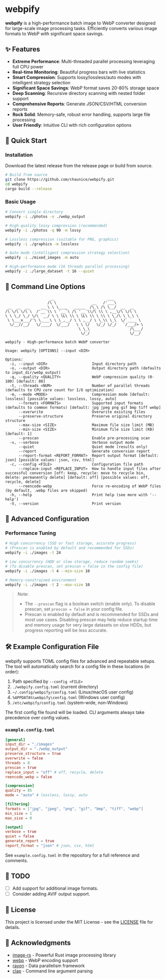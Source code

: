 # webpify

**webpify** is a high-performance batch image to WebP converter designed for large-scale image processing tasks. Efficiently converts various image formats to WebP with significant space savings.

## ✨ Features

- **Extreme Performance**: Multi-threaded parallel processing leveraging full CPU power
- **Real-time Monitoring**: Beautiful progress bars with live statistics
- **Smart Compression**: Supports lossy/lossless/auto modes with intelligent strategy selection
- **Significant Space Savings**: WebP format saves 20-80% storage space
- **Deep Scanning**: Recursive directory scanning with nested folder support
- **Comprehensive Reports**: Generate JSON/CSV/HTML conversion reports
- **Rock Solid**: Memory-safe, robust error handling, supports large file processing
- **User Friendly**: Intuitive CLI with rich configuration options

## 🚀 Quick Start

### Installation

Download the latest release from the release page or build from source.

```bash
# Build from source
git clone https://github.com/chaunice/webpify.git
cd webpify
cargo build --release
```

### Basic Usage

```bash
# Convert single directory
webpify -i ./photos -o ./webp_output

# High-quality lossy compression (recommended)
webpify -i ./photos -q 90 -m lossy

# Lossless compression (suitable for PNG, graphics)
webpify -i ./graphics -m lossless

# Auto mode (intelligent compression strategy selection)
webpify -i ./mixed_images -m auto

# High-performance mode (16 threads parallel processing)
webpify -i ./large_dataset -t 16 --quiet
```

## 📖 Command Line Options

```text
                    __                        ___             
                   /\ \                __   /'___\            
 __  __  __     __ \ \ \____   _____  /\_\ /\ \__/  __  __    
/\ \/\ \/\ \  /'__`\\ \ '__`\ /\ '__`\\/\ \\ \ ,__\/\ \/\ \   
\ \ \_/ \_/ \/\  __/ \ \ \L\ \\ \ \L\ \\ \ \\ \ \_/\ \ \_\ \  
 \ \___x___/'\ \____\ \ \_,__/ \ \ ,__/ \ \_\\ \_\  \/`____ \ 
  \/__//__/   \/____/  \/___/   \ \ \/   \/_/ \/_/   `/___/> \
                                 \ \_\                  /\___/
                                  \/_/                  \/__/ 

webpify - High-performance batch WebP converter

Usage: webpify [OPTIONS] --input <DIR>

Options:
  -i, --input <DIR>                    Input directory path
  -o, --output <DIR>                   Output directory path (defaults to input_dir/webp_output)
  -q, --quality <QUALITY>              WebP compression quality (0-100) [default: 80]
  -t, --threads <NUM>                  Number of parallel threads (defaults to CPU core count for I/O optimization)
  -m, --mode <MODE>                    Compression mode [default: lossless] [possible values: lossless, lossy, auto]
      --formats <FORMATS>              Supported input formats (defaults to common formats) [default: jpg jpeg png gif bmp tiff webp]
      --overwrite                      Overwrite existing files
      --preserve-structure             Preserve original directory structure
      --max-size <SIZE>                Maximum file size limit (MB)
      --min-size <SIZE>                Minimum file size limit (KB) [default: 1]
      --prescan                        Enable pre-processing scan
  -v, --verbose                        Verbose output mode
      --quiet                          Quiet mode (results only)
      --report                         Generate conversion report
      --report-format <REPORT_FORMAT>  Report output format [default: json] [possible values: json, csv, html]
  -c, --config <FILE>                  Configuration file path
      --replace-input <REPLACE_INPUT>  How to handle input files after successful conversion [off: keep, recycle: move to recycle bin, delete: permanently delete] [default: off] [possible values: off, recycle, delete]
      --reencode-webp                  Force re-encoding of WebP files (by default, .webp files are skipped)
  -h, --help                           Print help (see more with '--help')
  -V, --version                        Print version
```

## 🔧 Advanced Configuration

### Performance Tuning

```bash
# High concurrency (SSD or fast storage, accurate progress)
# (Prescan is enabled by default and recommended for SSDs)
webpify -i ./images -t 24

# Low concurrency (HDD or slow storage, reduce random seeks)
# (To disable prescan, set prescan = false in the config file)
webpify -i ./images -t 4 --min-size 10

# Memory-constrained environment
webpify -i ./images -t 2 --max-size 10
```

> Note:
>
> - The `--prescan` flag is a boolean switch (enable only). To disable prescan, set `prescan = false` in your config file.
> - Prescan is enabled by default and is recommended for SSDs and most use cases. Disabling prescan may help reduce startup time and memory usage for very large datasets on slow HDDs, but progress reporting will be less accurate.

## 🛠 Example Configuration File

webpify supports TOML config files for advanced and repeatable setups. The tool will automatically search for a config file in these locations (in order):

1. Path specified by `--config <FILE>`
2. `./webpify.config.toml` (current directory)
3. `~/.config/webpify/config.toml` (Linux/macOS user config)
4. `%APPDATA%\webpify\config.toml` (Windows user config)
5. `/etc/webpify/config.toml` (system-wide, non-Windows)

The first config file found will be loaded. CLI arguments always take precedence over config values.

### `example.config.toml`

```toml
[general]
input_dir = "./images"
output_dir = "./webp_output"
preserve_structure = true
overwrite = false
threads = 8
prescan = true
replace_input = "off" # off, recycle, delete
reencode_webp = false

[compression]
quality = 85
mode = "auto" # lossless, lossy, auto

[filtering]
formats = ["jpg", "jpeg", "png", "gif", "bmp", "tiff", "webp"]
min_size = 1
max_size = 0

[output]
verbose = true
quiet = false
generate_report = true
report_format = "json" # json, csv, html
```

See `example.config.toml` in the repository for a full reference and comments.

## 📝 TODO

- [ ] Add support for additional image formats.
- [ ] Consider adding AVIF output support.

## 📄 License

This project is licensed under the MIT License - see the [LICENSE](LICENSE) file for details.

## 🙏 Acknowledgments

- [image-rs](https://github.com/image-rs/image) - Powerful Rust image processing library
- [webp](https://crates.io/crates/webp) - WebP encoding support
- [rayon](https://github.com/rayon-rs/rayon) - Data parallelism framework
- [clap](https://github.com/clap-rs/clap) - Command line argument parsing
